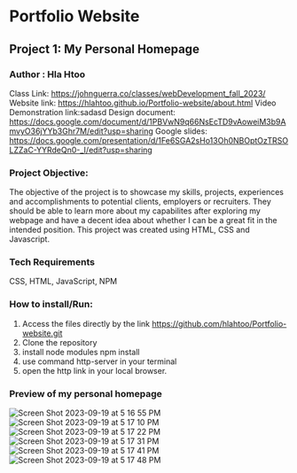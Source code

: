 # Portfolio Website

## Project 1: My Personal Homepage

### Author : Hla Htoo

Class Link: https://johnguerra.co/classes/webDevelopment_fall_2023/
Website link: https://hlahtoo.github.io/Portfolio-website/about.html
Video Demonstration link:sadasd
Design document: https://docs.google.com/document/d/1PBVwN9q66NsEcTD9vAoweiM3b9AmvyO36jYYb3Ghr7M/edit?usp=sharing
Google slides: https://docs.google.com/presentation/d/1Fe6SGA2sHo13Oh0NBOptOzTRSOLZZaC-YYRdeQn0-_I/edit?usp=sharing

### Project Objective:

The objective of the project is to showcase my skills, projects, experiences and accomplishments to potential clients, employers or recruiters. They should be able to learn more about my capabilites after exploring my webpage and have a decent idea about whether I can be a great fit in the intended position. This project was created using HTML, CSS and Javascript.

### Tech Requirements

CSS, HTML, JavaScript, NPM

### How to install/Run:

1. Access the files directly by the link https://github.com/hlahtoo/Portfolio-website.git
2. Clone the repository
3. install node modules npm install
4. use command http-server in your terminal
5. open the http link in your local browser.

### Preview of my personal homepage

![Screen Shot 2023-09-19 at 5 16 55 PM](https://github.com/hlahtoo/Portfolio-website/assets/122701411/91a453d6-9978-433a-9024-0d4eface711e)
![Screen Shot 2023-09-19 at 5 17 10 PM](https://github.com/hlahtoo/Portfolio-website/assets/122701411/8b7a8376-a6d2-4138-bb1e-1eb0e2a4a699)
![Screen Shot 2023-09-19 at 5 17 22 PM](https://github.com/hlahtoo/Portfolio-website/assets/122701411/699de8ae-f225-4da3-850b-0aa6e8a23531)
![Screen Shot 2023-09-19 at 5 17 31 PM](https://github.com/hlahtoo/Portfolio-website/assets/122701411/4ecfafdb-4d8e-4cb0-a0aa-1deeb3101091)
![Screen Shot 2023-09-19 at 5 17 41 PM](https://github.com/hlahtoo/Portfolio-website/assets/122701411/4ada5053-dd21-4f85-ad9b-534328945237)
![Screen Shot 2023-09-19 at 5 17 48 PM](https://github.com/hlahtoo/Portfolio-website/assets/122701411/0d96cca6-93d4-49b2-bae0-44d4da073b9c)
